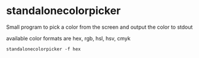 # standalonecolorpicker
Small program to pick a color from the screen and output the color to stdout

available color formats are hex, rgb, hsl, hsv, cmyk

```
standalonecolorpicker -f hex
```
